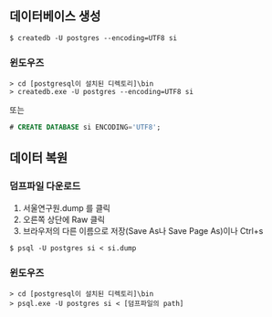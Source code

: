 ## 데이터베이스 생성
```
$ createdb -U postgres --encoding=UTF8 si
```

### 윈도우즈
```
> cd [postgresql이 설치된 디렉토리]\bin
> createdb.exe -U postgres --encoding=UTF8 si
```
또는
```sql
# CREATE DATABASE si ENCODING='UTF8';
```

## 데이터 복원
### 덤프파일 다운로드
1. 서울연구원.dump 를 클릭
1. 오른쪽 상단에 Raw 클릭
1. 브라우저의 다른 이름으로 저장(Save As나 Save Page As)이나 Ctrl+s

```
$ psql -U postgres si < si.dump
```

### 윈도우즈
```
> cd [postgresql이 설치된 디렉토리]\bin
> psql.exe -U postgres si < [덤프파일의 path]
```
